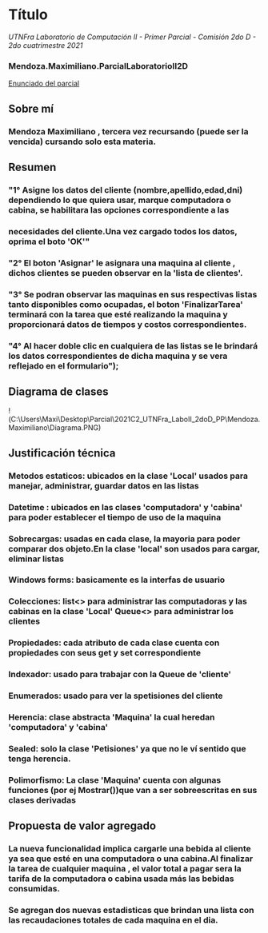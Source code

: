 # Título
*UTNFra Laboratorio de Computación II - Primer Parcial - Comisión 2do D - 2do cuatrimestre 2021*

### Mendoza.Maximiliano.ParcialLaboratorioII2D

[Enunciado del parcial](https://codeutnfra.github.io/programacion_2_laboratorio_2_apuntes/docs/evaluaciones/parciales/2d-primer-parcial/)

## Sobre mí
### Mendoza Maximiliano , tercera vez recursando (puede ser la vencida) cursando solo esta materia.

## Resumen

### "1° Asigne los datos del cliente (nombre,apellido,edad,dni) dependiendo lo que quiera usar, marque computadora o cabina, se habilitara las opciones correspondiente a las
### necesidades del cliente.Una vez cargado todos los datos, oprima el boto 'OK'"        
### "2° El boton 'Asignar' le asignara una maquina al cliente , dichos clientes se pueden observar en la 'lista de clientes'.         
### "3° Se podran observar las maquinas en sus respectivas listas tanto disponibles como ocupadas, el boton 'FinalizarTarea' terminará con la tarea que esté realizando la maquina y proporcionará datos de tiempos y costos correspondientes.
### "4° Al hacer doble clic en cualquiera de las listas se le brindará los datos correspondientes de dicha maquina y se vera reflejado en el formulario");

## Diagrama de clases
!(C:\Users\Maxi\Desktop\Parcial\2021C2_UTNFra_LaboII_2doD_PP\Mendoza.Maximiliano\Diagrama.PNG)

## Justificación técnica
### Metodos estaticos: ubicados en la clase 'Local' usados para manejar, administrar, guardar datos en las listas
### Datetime : ubicados en las clases  'computadora' y 'cabina' para poder establecer el tiempo de uso de la maquina
### Sobrecargas: usadas en cada clase, la mayoria para poder comparar dos objeto.En la clase 'local' son usados para cargar, eliminar listas
### Windows forms: basicamente es la interfas de usuario
### Colecciones: list<> para administrar las computadoras y las cabinas  en la clase 'Local' Queue<> para administrar los clientes
### Propiedades: cada atributo de cada clase cuenta con propiedades con seus get y set correspondiente
### Indexador: usado para trabajar con la Queue de 'cliente'
### Enumerados: usado para ver la spetisiones del cliente
### Herencia: clase abstracta 'Maquina' la cual heredan 'computadora' y 'cabina' 
### Sealed: solo la clase 'Petisiones' ya que no le ví sentido que tenga herencia.
### Polimorfismo: La clase 'Maquina' cuenta con algunas funciones (por ej Mostrar())que van a ser sobreescritas en sus clases derivadas


## Propuesta de valor agregado
### La nueva funcionalidad implica cargarle una bebida al cliente ya sea que esté en una computadora o una cabina.Al finalizar la tarea de cualquier maquina , el valor total a pagar sera la tarifa de la computadora o cabina usada más las bebidas consumidas.
### Se agregan dos nuevas estadisticas que brindan una lista con las recaudaciones totales de cada maquina en el dia.
